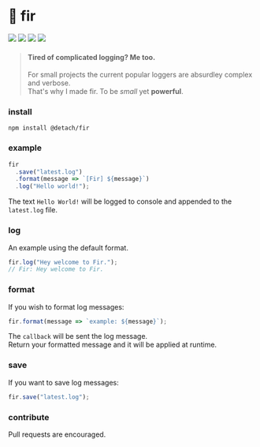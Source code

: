 # 🌲 fir

![](https://badgen.net/npm/v/@detach/fir?color=grey)
![](https://badgen.net/npm/dw/@detach/fir)
![](https://badgen.net/packagephobia/install/@detach/fir?color=055ff3)
![](https://badgen.net/badge/code%20style/prettier/ff51bc)

> #### Tired of complicated logging? Me too.
>
> For small projects the current popular loggers are absurdley complex and verbose.  
> That's why I made fir. To be _small_ yet **powerful**.

### install

`npm install @detach/fir`

### example

```js
fir
  .save("latest.log")
  .format(message => `[Fir] ${message}`)
  .log("Hello world!");
```

The text `Hello World!` will be logged to console and appended to the `latest.log` file.

### log

An example using the default format.

```js
fir.log("Hey welcome to Fir.");
// Fir: Hey welcome to Fir.
```

### format

If you wish to format log messages:

```js
fir.format(message => `example: ${message}`);
```

The `callback` will be sent the log message.  
Return your formatted message and it will be applied at runtime.

### save

If you want to save log messages:

```js
fir.save("latest.log");
```

### contribute

Pull requests are encouraged.
